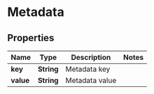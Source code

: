 # Metadata

## Properties
Name | Type | Description | Notes
------------ | ------------- | ------------- | -------------
**key** | **String** | Metadata key | 
**value** | **String** | Metadata value | 

